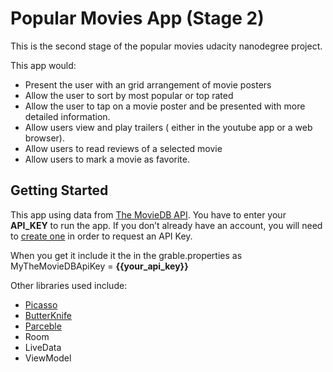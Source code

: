 # Popular Movies App (Stage 2)
This is the second stage of the popular movies udacity nanodegree project. 

This app would:
- Present the user with an grid arrangement of movie posters
- Allow the user to sort by most popular or top rated
- Allow the user to tap on a movie poster and be presented with more detailed information.
- Allow users view and play trailers ( either in the youtube app or a web browser).
- Allow users to read reviews of a selected movie
- Allow users to mark a movie as favorite.

## Getting Started
This app using data from [The MovieDB API](https://www.themoviedb.org). You have to enter your **API_KEY** to run the app.
If you don’t already have an account, you will need to [create one](https://www.themoviedb.org/account/signup) in order to request an API Key.

When you get it include it the in the grable.properties as MyTheMovieDBApiKey = **{{your_api_key}}**

Other libraries used include:
* [Picasso](http://square.github.io/picasso/)
* [ButterKnife](http://jakewharton.github.io/butterknife/)
* [Parceble](https://guides.codepath.com/android/using-parcelable)
* Room
* LiveData
* ViewModel
